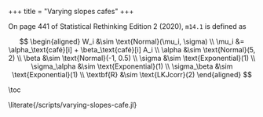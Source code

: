 +++
title = "Varying slopes cafes"
+++

On page 441 of Statistical Rethinking Edition 2 (2020), `m14.1` is defined as

$$
\begin{aligned}
  W_i &\sim \text{Normal}(\mu_i, \sigma) \\
  \mu_i &= \alpha_\text{café}[i] + \beta_\text{café}[i] A_i \\
  \alpha &\sim \text{Normal}(5, 2) \\
  \beta &\sim \text{Normal}(-1, 0.5) \\
  \sigma &\sim \text{Exponential}(1) \\
  \sigma_\alpha &\sim \text{Exponential}(1) \\
  \sigma_\beta &\sim \text{Exponential}(1) \\
  \textbf{R} &\sim \text{LKJcorr}(2) 
\end{aligned}
$$

\toc 

\literate{/scripts/varying-slopes-cafe.jl}
